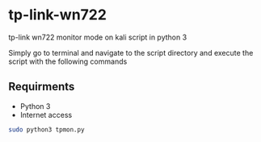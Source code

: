 # tp-link-wn722
tp-link wn722 monitor mode on kali script in python 3

Simply go to terminal and navigate to the script directory and execute the script with the following commands 


## Requirments
  - Python 3
  - Internet access
  

```bash 
sudo python3 tpmon.py
```
